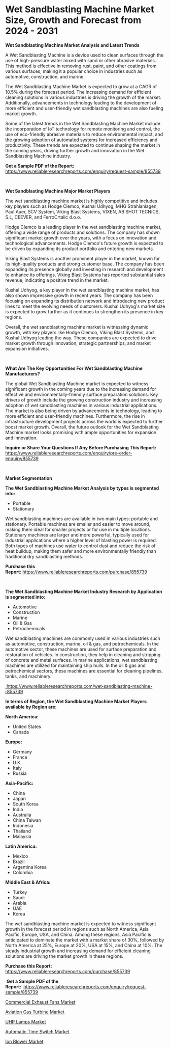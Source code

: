 <p><h1>Wet Sandblasting Machine Market Size, Growth and Forecast from 2024 - 2031</h1></p><p><strong>Wet Sandblasting Machine Market Analysis and Latest Trends</strong></p>
<p><p>A Wet Sandblasting Machine is a device used to clean surfaces through the use of high-pressure water mixed with sand or other abrasive materials. This method is effective in removing rust, paint, and other coatings from various surfaces, making it a popular choice in industries such as automotive, construction, and marine.</p><p>The Wet Sandblasting Machine Market is expected to grow at a CAGR of 10.5% during the forecast period. The increasing demand for efficient cleaning solutions in various industries is driving the growth of the market. Additionally, advancements in technology leading to the development of more efficient and user-friendly wet sandblasting machines are also fueling market growth.</p><p>Some of the latest trends in the Wet Sandblasting Machine Market include the incorporation of IoT technology for remote monitoring and control, the use of eco-friendly abrasive materials to reduce environmental impact, and the growing adoption of automated systems for increased efficiency and productivity. These trends are expected to continue shaping the market in the coming years, driving further growth and innovation in the Wet Sandblasting Machine industry.</p></p>
<p><strong>Get a Sample PDF of the Report:&nbsp;</strong> <a href="https://www.reliableresearchreports.com/enquiry/request-sample/855739">https://www.reliableresearchreports.com/enquiry/request-sample/855739</a></p>
<p>&nbsp;</p>
<p><strong>Wet Sandblasting Machine Major Market Players</strong></p>
<p><p>The wet sandblasting machine market is highly competitive and includes key players such as Hodge Clemco, Kushal Udhyog, MHG Strahlanlagen, Paul Auer, SCV System, Viking Blast Systems, VIXEN, AB SHOT TECNICS, S.L, CEEVER, and FerroCrtalic d.o.o.</p><p>Hodge Clemco is a leading player in the wet sandblasting machine market, offering a wide range of products and solutions. The company has shown significant market growth over the years, with a focus on innovation and technological advancements. Hodge Clemco's future growth is expected to be driven by expanding its product portfolio and entering new markets.</p><p>Viking Blast Systems is another prominent player in the market, known for its high-quality products and strong customer base. The company has been expanding its presence globally and investing in research and development to enhance its offerings. Viking Blast Systems has reported substantial sales revenue, indicating a positive trend in the market.</p><p>Kushal Udhyog, a key player in the wet sandblasting machine market, has also shown impressive growth in recent years. The company has been focusing on expanding its distribution network and introducing new product lines to meet the evolving needs of customers. Kushal Udhyog's market size is expected to grow further as it continues to strengthen its presence in key regions.</p><p>Overall, the wet sandblasting machine market is witnessing dynamic growth, with key players like Hodge Clemco, Viking Blast Systems, and Kushal Udhyog leading the way. These companies are expected to drive market growth through innovation, strategic partnerships, and market expansion initiatives.</p></p>
<p>&nbsp;</p>
<p><strong>What Are The Key Opportunities For Wet Sandblasting Machine Manufacturers?</strong></p>
<p><p>The global Wet Sandblasting Machine market is expected to witness significant growth in the coming years due to the increasing demand for effective and environmentally-friendly surface preparation solutions. Key drivers of growth include the growing construction industry and increasing adoption of wet sandblasting machines in various industrial applications. The market is also being driven by advancements in technology, leading to more efficient and user-friendly machines. Furthermore, the rise in infrastructure development projects across the world is expected to further boost market growth. Overall, the future outlook for the Wet Sandblasting Machine market looks promising with ample opportunities for expansion and innovation.</p></p>
<p><strong>Inquire or Share Your Questions If Any Before Purchasing This Report:</strong> <a href="https://www.reliableresearchreports.com/enquiry/pre-order-enquiry/855739">https://www.reliableresearchreports.com/enquiry/pre-order-enquiry/855739</a></p>
<p>&nbsp;</p>
<p><strong>Market Segmentation</strong></p>
<p><strong>The Wet Sandblasting Machine Market Analysis by types is segmented into:</strong></p>
<p><ul><li>Portable</li><li>Stationary</li></ul></p>
<p><p>Wet sandblasting machines are available in two main types: portable and stationary. Portable machines are smaller and easier to move around, making them ideal for smaller projects or for use in multiple locations. Stationary machines are larger and more powerful, typically used for industrial applications where a higher level of blasting power is required. Both types of machines use water to control dust and reduce the risk of heat buildup, making them safer and more environmentally friendly than traditional dry sandblasting methods.</p></p>
<p><strong>Purchase this Report:&nbsp;</strong><a href="https://www.reliableresearchreports.com/purchase/855739">https://www.reliableresearchreports.com/purchase/855739</a></p>
<p>&nbsp;</p>
<p><strong>The Wet Sandblasting Machine Market Industry Research by Application is segmented into:</strong></p>
<p><ul><li>Automotive</li><li>Construction</li><li>Marine</li><li>Oil & Gas</li><li>Petrochemicals</li></ul></p>
<p><p>Wet sandblasting machines are commonly used in various industries such as automotive, construction, marine, oil & gas, and petrochemicals. In the automotive sector, these machines are used for surface preparation and restoration of vehicles. In construction, they help in cleaning and stripping of concrete and metal surfaces. In marine applications, wet sandblasting machines are utilized for maintaining ship hulls. In the oil & gas and petrochemical sectors, these machines are essential for cleaning pipelines, tanks, and machinery.</p></p>
<p><a href="https://www.reliableresearchreports.com/wet-sandblasting-machine-r855739">&nbsp;https://www.reliableresearchreports.com/wet-sandblasting-machine-r855739</a></p>
<p><strong>In terms of Region, the Wet Sandblasting Machine Market Players available by Region are:</strong></p>
<p>
    <p> <strong> North America: </strong>
        <ul>
            <li>United States</li>
            <li>Canada</li>
        </ul>
        </p> 
    <p> <strong> Europe: </strong>
        <ul>
            <li>Germany</li>
            <li>France</li>
            <li>U.K.</li>
            <li>Italy</li>
            <li>Russia</li>
        </ul>
        </p> 
    <p> <strong> Asia-Pacific: </strong>
        <ul>
            <li>China</li>
            <li>Japan</li>
            <li>South Korea</li>
            <li>India</li>
            <li>Australia</li>
            <li>China Taiwan</li>
            <li>Indonesia</li>
            <li>Thailand</li>
            <li>Malaysia</li>
        </ul>
        </p> 
    <p> <strong> Latin America: </strong>
        <ul>
            <li>Mexico</li>
            <li>Brazil</li>
            <li>Argentina Korea</li>
            <li>Colombia</li>
        </ul>
        </p> 
    <p> <strong> Middle East & Africa: </strong>
        <ul>
            <li>Turkey</li>
            <li>Saudi</li>
            <li>Arabia</li>
            <li>UAE</li>
            <li>Korea</li>
        </ul>
    </p>
    </p>
<p><p>The wet sandblasting machine market is expected to witness significant growth in the forecast period in regions such as North America, Asia Pacific, Europe, USA, and China. Among these regions, Asia Pacific is anticipated to dominate the market with a market share of 30%, followed by North America at 25%, Europe at 20%, USA at 15%, and China at 10%. The steady industrial growth and increasing demand for efficient cleaning solutions are driving the market growth in these regions.</p></p>
<p><strong>Purchase this Report: </strong><a href="https://www.reliableresearchreports.com/purchase/855739">https://www.reliableresearchreports.com/purchase/855739</a></p>
<p>&nbsp;<strong>Get a Sample PDF of the Report:&nbsp;&nbsp;</strong><a href="https://www.reliableresearchreports.com/enquiry/request-sample/855739">https://www.reliableresearchreports.com/enquiry/request-sample/855739</a></p>
<p><strong></strong></p>
<p><p><a href="https://github.com/sardarp081/Market-Research-Report-List-2/blob/main/commercial-exhaust-fans-market.md">Commercial Exhaust Fans Market</a></p><p><a href="https://github.com/dmmanir420/Market-Research-Report-List-2/blob/main/aviation-gas-turbine-market.md">Aviation Gas Turbine Market</a></p><p><a href="https://github.com/waylose1223/Market-Research-Report-List-2/blob/main/uhp-lamps-market.md">UHP Lamps Market</a></p><p><a href="https://github.com/hzxpgedq27/Market-Research-Report-List-1/blob/main/automatic-time-switch-market.md">Automatic Time Switch Market</a></p><p><a href="https://github.com/gcimaudf65/Market-Research-Report-List-2/blob/main/ion-blower-market.md">Ion Blower Market</a></p></p>